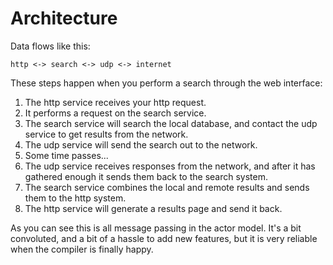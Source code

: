 # Architecture

Data flows like this:

    http <-> search <-> udp <-> internet

These steps happen when you perform a search through the web interface:

1. The http service receives your http request.
2. It performs a request on the search service.
3. The search service will search the local database, and contact the udp service to get results from the network.
4. The udp service will send the search out to the network.
5. Some time passes...
6. The udp service receives responses from the network, and after it has gathered enough it sends them back to the search system.
7. The search service combines the local and remote results and sends them to the http system.
8. The http service will generate a results page and send it back.

As you can see this is all message passing in the actor model. It's a bit convoluted, and a bit of a hassle to add new features,
but it is very reliable when the compiler is finally happy.
